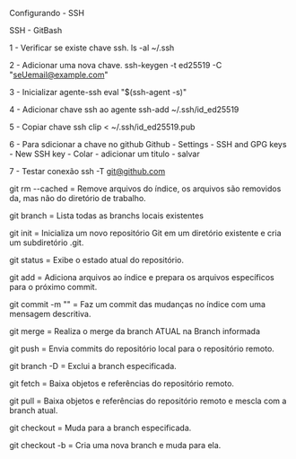 Configurando - SSH

SSH - GitBash

1 - Verificar se existe chave ssh.
ls -al ~/.ssh

2 - Adicionar uma nova chave.
ssh-keygen -t ed25519 -C "seUemail@example.com"

3 - Inicializar agente-ssh
eval "$(ssh-agent -s)"

4 - Adicionar chave ssh ao agente
ssh-add ~/.ssh/id_ed25519

5 - Copiar chave ssh
clip < ~/.ssh/id_ed25519.pub

6 - Para sdicionar a chave no github
Github - Settings - SSH and GPG keys - New SSH key - Colar - adicionar um titulo - salvar

7 - Testar conexão
ssh -T git@github.com


git rm --cached = Remove arquivos do índice, os arquivos são removidos da, mas não do diretório de trabalho.

git branch = Lista todas as branchs locais existentes

git init = Inicializa um novo repositório Git em um diretório existente e cria um subdiretório .git.

git status = Exibe o estado atual do repositório.

git add = Adiciona arquivos ao índice e prepara os arquivos específicos para o próximo commit.

git commit -m "" = Faz um commit das mudanças no índice com uma mensagem descritiva.

git merge = Realiza o merge da branch ATUAL na Branch informada

git push = Envia commits do repositório local para o repositório remoto.

git branch -D = Exclui a branch especificada.

git fetch = Baixa objetos e referências do repositório remoto.

git pull = Baixa objetos e referências do repositório remoto e mescla com a branch atual.

git checkout = Muda para a branch especificada.

git checkout -b = Cria uma nova branch e muda para ela.